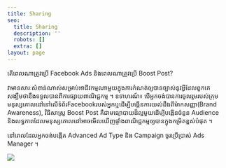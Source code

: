 ```yaml
---
title: Sharing
seo:
  title: Sharing
  description: ''
  robots: []
  extra: []
layout: page
---
```

តើពេលណាត្រូវប្រើ Facebook Ads និងពេលណាត្រូវប្រើ Boost Post?

វាមានសារៈសំខាន់ណាស់សម្រាប់អាជីវកម្មណាមួយក្នុងការកំណត់ឲ្យបានច្បាស់នូវអ្វីដែលពួកគេសង្ឃឹមថានឹងទទួលបានពីការផ្សាយពាណិជ្ជកម្ម ។
ឧទាហរណ៍៖ បើអ្នកចង់បានការចូលរួមរបស់ក្រុមមនុស្សគោលដៅនៅលើទំព័រFacebookរបស់អ្នកឬដើម្បីបង្កើនការយល់ដឹងពីម៉ាកសញ្ញា(Brand Awareness), វិធីសាស្រ្ដ Boost Post គឺជាមធ្យោបាយដ៏ល្អមួយដើម្បីបង្កើនចំនួន Audience និងលទ្ធភាពដែលមនុស្សគោលដៅអាចមើលឃើញផ្ទាំងពាណិជ្ជកម្មឲ្យបានក្នុងកម្រិតខ្ពស់បំផុត ។

នៅពេលដែលអ្នកចង់បង្កើត Advanced Ad Type និង Campaign ចូរប្រើប្រាស់ Ads Manager ។

![](/images/Screenshot%202022-02-15%20160053.png)
